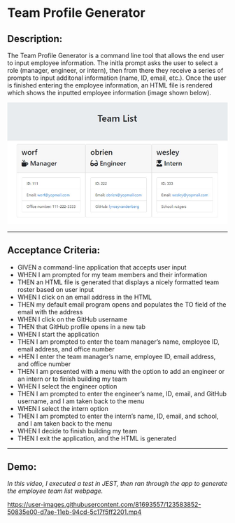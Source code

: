 # Team Profile Generator
## Description:
The Team Profile Generator is a command line tool that allows the end user to input employee information. The initla prompt asks the user to select a role (manager, engineer, or intern), then from there they receive a series of prompts to input additonal information (name, ID, email, etc.). Once the user is finished entering the employee information, an HTML file is rendered which shows the inputted employee information (image shown below).

![image](./media/Team_Profile_Generator_Screenshot.JPG)

---

## Acceptance Criteria:
* GIVEN a command-line application that accepts user input
* WHEN I am prompted for my team members and their information
* THEN an HTML file is generated that displays a nicely formatted team roster based on user input
* WHEN I click on an email address in the HTML
* THEN my default email program opens and populates the TO field of the email with the address
* WHEN I click on the GitHub username
* THEN that GitHub profile opens in a new tab
* WHEN I start the application
* THEN I am prompted to enter the team manager’s name, employee ID, email address, and office number
* *HEN I enter the team manager’s name, employee ID, email address, and office number
* THEN I am presented with a menu with the option to add an engineer or an intern or to finish building my team
* WHEN I select the engineer option
* THEN I am prompted to enter the engineer’s name, ID, email, and GitHub username, and I am taken back to the menu
* WHEN I select the intern option
* THEN I am prompted to enter the intern’s name, ID, email, and school, and I am taken back to the menu
* WHEN I decide to finish building my team
* THEN I exit the application, and the HTML is generated
---
## Demo:
*In this video, I executed a test in JEST, then ran through the app to generate the employee team list webpage.*


https://user-images.githubusercontent.com/81693557/123583852-50835e00-d7ae-11eb-94cd-5c17f5ff2201.mp4







